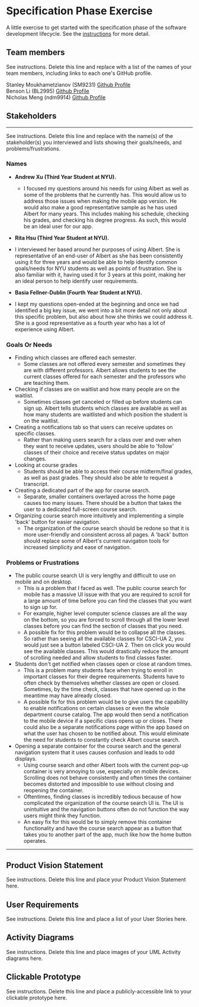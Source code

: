 # Specification Phase Exercise

A little exercise to get started with the specification phase of the software development lifecycle. See the [instructions](instructions.md) for more detail.

## Team members

See instructions. Delete this line and replace with a list of the names of your team members, including links to each one's GitHub profile.

Stanley Moukhametzianov (SM9231) [Github Profile](https://github.com/Stanley-Moukhametzianov)
<br>
Benson Li (BL2995) [Github Profile](https://github.com/bensonnli)
<br>
Nicholas Meng (ndm9914) [Github Profile](https://github.com/Nmeng01)

## Stakeholders
___

See instructions. Delete this line and replace with the name(s) of the stakeholder(s) you interviewed and lists showing their goals/needs, and problems/frustrations.

### Names

 - **Andrew Xu (Third Year Student at NYU).**
	- I focused my questions around his needs for using Albert as well as some of the problems that he currently has. This would allow us to address those issues when making the mobile app version. He would also make a good representative sample as he has used Albert for many years. This includes making his schedule, checking his grades, and checking his degree progress. As such, this would be an ideal user for our app. 

 - **Rita Hsu (Third Year Student at NYU).**
  - I interviewed her based around her purposes of using Albert. She is representative of an end-user of Albert as she has been consistently using it for three years and would be able to help identify common goals/needs for NYU students as well as points of frustration. She is also familiar with it, having used it for 3 years at this point, making her an ideal person to help identify user requirements. 
	
 - **Basia Fellner-Dublin (Fourth Year Student at NYU).**
  - I kept my questions open-ended at the beginning and once we had identified a big key issue, we went into a bit more detail not only about this specific problem, but also about how she thinks we could address it. She is a good representative as a fourth year who has a lot of experience using Albert.

### Goals Or Needs
 - Finding which classes are offered each semester. 
   - Some classes are not offered every semester and sometimes they are with different professors. Albert allows students to see the current classes offered for each semester and the professors who are teaching them.  
 - Checking if classes are on waitlist and how many people are on the waitlist. 
   - Sometimes classes get canceled or filled up before students can sign up. Albert tells students which classes are available as well as how many students are waitlisted and which position the student is on the waitlist.  
 - Creating a notifications tab so that users can receive updates on specific classes.
   - Rather than making users search for a class over and over when they want to receive updates, users should be able to 'follow' classes of their choice and receive status updates on major changes.
 - Looking at course grades
   - Students should be able to access their course midterm/final grades, as well as past grades. They should also be able to request a transcript. 
 - Creating a dedicated part of the app for course search.
   - Separate, smaller containers overlayed across the home page causes too many issues. There should be a button that takes the user to a dedicated full-screen course search.
 - Organizing course search more intuitively and implementing a simple 'back' button for easier navigation. 
   - The organization of the course search should be redone so that it is more user-friendly and consistent across all pages. A 'back' button should replace some of Albert's current navigation tools for increased simplicity and ease of navigation.
 
### Problems or Frustrations
 - The public course search UI is very lengthy and difficult to use on mobile and on desktop.
   - This is a problem that I faced as well. The public course search for mobile has a massive UI issue with that you are required to scroll for a large amount of time before you can find the classes that you want to sign up for. 
   - For example, higher level computer science classes are all the way on the bottom, so you are forced to scroll through all the lower level classes before you can find the section of classes that you need. 
   - A possible fix for this problem would be to collapse all the classes. So rather than seeing all the available classes for CSCI-UA 2, you would just see a button labeled CSCI-UA 2. Then on click you would see the available classes. This would drastically reduce the amount of scrolling needed and allow students to find classes faster. 
 - Students don't get notified when classes open or close at random times.
   - This is a problem many students face when trying to enroll in important classes for their degree requirements. Students have to often check by themselves whether classes are open or closed. Sometimes, by the time check, classes that have opened up in the meantime may have already closed.
   - A possible fix for this problem would be to give users the capability to enable notifications on certain classes or even the whole department course catalog. The app would then send a notification to the mobile device if a specific class opens up or closes. There could also be a separate notifications page within the app based on what the user has chosen to be notified about. This would eliminate the need for students to constantly check Albert course search. 
 - Opening a separate container for the course search and the general navigation system that it uses causes confusion and leads to odd displays.
   - Using course search and other Albert tools with the current pop-up container is very annoying to use, especially on mobile devices. Scrolling does not behave consistently and often times the container becomes distorted and impossible to use without closing and reopening the container.
   - Oftentimes, finding classes is incredibly tedious because of how complicated the organization of the course search UI is. The UI is unintuitive and the navigation buttons often do not function the way users might think they function.
   - An easy fix for this would be to simply remove this container functionality and have the course search appear as a button that takes you to another part of the app, much like how the home button operates. 

___

## Product Vision Statement

See instructions. Delete this line and place your Product Vision Statement here.

## User Requirements

See instructions. Delete this line and place a list of your User Stories here.

## Activity Diagrams

See instructions. Delete this line and place images of your UML Activity diagrams here.

## Clickable Prototype

See instructions. Delete this line and place a publicly-accessible link to your clickable prototype here.
